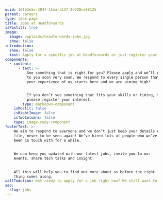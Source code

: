 ```yaml
---
uuid: 16f53e5e-3847-11ea-a137-2e728ce88125
parent: careers
type: jobs-page
title: Jobs at Headforwards
isPostits: true
image:
  image: /uploads/headforwards-jobs.jpg
  show: false
introduction:
  show: false
  text: Apply for a specific job at Headforwards or just register your interest.
components:
  - content:
      - text: >-
          See something that is right for you? Please apply and we’ll get back
          to you soon very soon. We respond to every single person that applies,
          your experience of us starts here and we are aiming high!


          If you don’t see something that fits your skills or timing, then
          please register your interest. 
        type: markdown-component
    isPostit: false
    isRightImage: false
    isTwoColumns: false
    type: image-copy-component
footerText: >-
    We aim to respond to everyone and we don’t just keep your details on
    file, never to be seen again! We’ve hired lots of people who we’ve
    been in touch with for a while. 
    
    
    We can keep you updated with our latest jobs, invite you to our
    events, share tech talks and insight. 
    
    
    All this will help you to find out more about us before the right
    thing comes along.
callToAction: Not ready to apply for a job right now? We still want to hear from you
seo:
  slug: jobs
---
```


